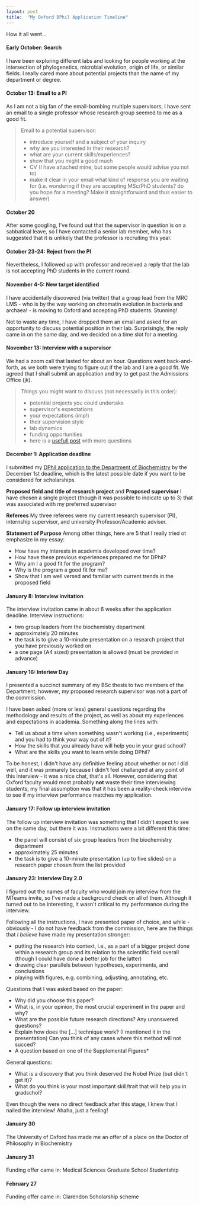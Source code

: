 ```yaml
---
layout: post
title:  "My Oxford DPhil Application Timeline"
---
```


How it all went...

#### **Early October:** Search

I have been exploring different labs and looking for people working at the intersection of  phylogenetics, microbial evolution, origin of life, or similar fields. I really cared more about potential projects than the name of my department or degree.


#### **October 13:** Email to a PI

As I am not a big fan of the email-bombing multiple supervisors, I have sent an email to a single professor whose research group seemed to me as a good fit.



>Email to a potential supervisor:
>- introduce yourself and a subject of your inquiry
>- why are you interested in their research?
>- what are your current skills/experiences?
>- show that you might a good much
>- CV (I have attached mine, but some people would advise you not to)
>- make it clear in your email what kind of response you are waiting for (i.e. wondering if they are accepting MSc/PhD students? do you hope for a meeting? Make it straightforward and thus easier to answer)



#### **October 20**

After some googling, I've found out that the supervisor in question is on a sabbatical leave, so I have contacted a senior lab member, who has suggested that it is unlikely that the professor is recruiting this year. 


#### **October 23-24**: Reject from the PI

Nevertheless, I followed up with professor and received a reply that the lab is not accepting PhD students in the current round.


#### **November 4-5:** New target identified
I have accidentally discovered (via twitter) that a group lead from the MRC LMS - who is by the way working on chromatin evolution in bacteria and archaea! - is moving to Oxford and accepting PhD students. Stunning!

Not to waste any time, I have dropped them an email and asked for an opportunity to discuss potential position in their lab. Surprisingly, the reply came in on the same day, and we decided on a time slot for a meeting.


#### **November 13:** Interview with a supervisor
We had a zoom call that lasted for about an hour. Questions went back-and-forth, as we both were trying to figure out if the lab and I are a good fit. We agreed that I shall submit an application and try to get past the Admissions Office (jk).

> Things you might want to discuss (not necessarily in this order):
> - potential projects you could undertake
> - supervisor's expectations
> - your expectations (imp!)
> - their supervision style
> - lab dynamics
> - funding opportunities
> - here is a [usefull post](https://twitter.com/PaolaVFigueroa/status/1312157953550479361?s=20) with more questions 


#### **December 1:** Application deadline
I submitted my [DPhil application to the Department of Biochemistry](https://www.ox.ac.uk/admissions/graduate/courses/dphil-biochemistry) by the December 1st deadline, which is the latest possible date if you want to be considered for scholarships.

**Proposed field and title of research project** and **Proposed supervisor**
I have chosen a single project (though it was possible to indicate up to 3) that was associated with my preferred supervisor

**Referees**
My three referees were my current research supervisor (PI), internship supervisor, and university Professor/Academic adviser.

**Statement of Purpose**
Among other things, here are 5 that I really tried ot emphasize in my essay:
- How have my interests in academia developed over time?
- How have these previous experiences prepared me for DPhil?
- Why am I a good fit for the program?
- Why is the program a good fit for me?
- Show that I am well versed and familiar with current trends in the proposed field


#### **January 8:** Interview invitation
The interview invitation came in about 6 weeks after the application deadline. Interview instructions: 
- two group leaders from the biochemistry department
- approximately 20 minutes
- the task is to give a 10-minute presentation on a research project that you have previously worked on
- a one page (A4 sized) presentation is allowed (must be provided in advance)


#### **January 16:** Interiew Day
I presented a succinct summary of my BSc thesis to two members of the Department; however, my proposed research supervisor was not a part of the commission.

I have been asked (more or less) general questions regarding the methodology and results of the project, as well as about my experiences and expectations in academia. Something along the lines with:
* Tell us about a time when something wasn't working (i.e., experiments) and you had to think your way out of it?
* How the skills that you already have will help you in your grad school?
* What are the skills you want to learn while doing DPhil?

To be honest, I didn't have any definitive feeling about whether or not I did well, and it was primarely because I didn't feel challanged at any point of this interview - it was a nice chat, that's all. However, considering that Oxford faculty would most probably **not** waste their time interviewing students, my final assumption was that it has been a reality-check interview to see if my interview performance matches my application.

#### **January 17:** Follow up interview invitation
The follow up interview invitation was something that I didn't expect to see on the same day, but there it was. Instructions were a bit different this time:
* the panel will consist of six group leaders from the biochemistry department
* approximately 25 minutes
* the task is to give a 10-minute presentation (up to five slides) on a research paper chosen from the list provided


#### **January 23:** Interview Day 2.0
I figured out the names of faculty who would join my interview from the MTeams invite, so I've made a background check on all of them. Although it turned out to be interesting, it wasn't critical to my performance during the interview.

Following all the instructions, I have presented paper of choice, and while - obviously - I do not have feedback from the commission, here are the things that *I believe* have made my presentation stronger:
* putting the research into context, i.e., as a part of a bigger project done within a research group and its relation to the scientific field overall (though I could have done a better job for the latter)
* drawing clear parallels between hypotheses, experiments, and conclusions
* playing with figures, e.g. combining, adjusting, annotating, etc. 

Questions that I was asked based on the paper:
* Why did you choose this paper?
* What is, in your opinion, the most crucial experiment in the paper and why?
* What are the possible future research directions? Any unanswered questions?
* Explain how does the [...]  technique work? (I mentioned it in the presentation) Can you think of any cases where this method will not succed?
* A question based on one of the Supplemental Figures*

General questions:
* What is a discovery that you think deserved the Nobel Prize (but didn't get it)?
* What do you think is your most important skill/trait that will help you in gradschol?

Even though the were no direct feedback after this stage, I knew that I nailed the interview! Ahaha, just a feeling!


#### **January 30**
The University of Oxford has made me an offer of a place on the Doctor of Philosophy in Biochemistry


#### **January 31**
Funding offer came in: Medical Sciences Graduate School Studentship


#### **February 27**
Funding offer came in: Clarendon Scholarship scheme